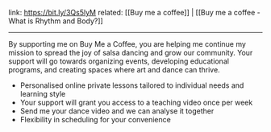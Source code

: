 link: https://bit.ly/3Qs5lyM
related: [[Buy me a coffee]] | [[Buy me a coffee - What is Rhythm and Body?]]

---

By supporting me on Buy Me a Coffee, you are helping me continue my mission to spread the joy of salsa dancing and grow our community. Your support will go towards organizing events, developing educational programs, and creating spaces where art and dance can thrive. 
- Personalised online private lessons tailored to individual needs and learning style 
- Your support will grant you access to a teaching video once per week
- Send me your dance video and we can analyse it together
- Flexibility in scheduling for your convenience